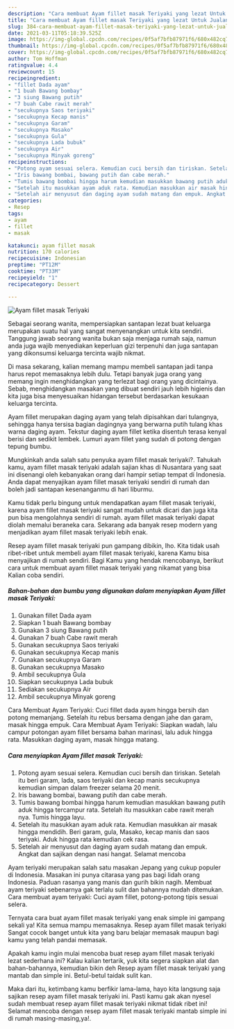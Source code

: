 ```yaml
---
description: "Cara membuat Ayam fillet masak Teriyaki yang lezat Untuk Jualan"
title: "Cara membuat Ayam fillet masak Teriyaki yang lezat Untuk Jualan"
slug: 384-cara-membuat-ayam-fillet-masak-teriyaki-yang-lezat-untuk-jualan
date: 2021-03-11T05:18:39.525Z
image: https://img-global.cpcdn.com/recipes/0f5af7bfb87971f6/680x482cq70/ayam-fillet-masak-teriyaki-foto-resep-utama.jpg
thumbnail: https://img-global.cpcdn.com/recipes/0f5af7bfb87971f6/680x482cq70/ayam-fillet-masak-teriyaki-foto-resep-utama.jpg
cover: https://img-global.cpcdn.com/recipes/0f5af7bfb87971f6/680x482cq70/ayam-fillet-masak-teriyaki-foto-resep-utama.jpg
author: Tom Hoffman
ratingvalue: 4.4
reviewcount: 15
recipeingredient:
- "fillet Dada ayam"
- "1 buah Bawang bombay"
- "3 siung Bawang putih"
- "7 buah Cabe rawit merah"
- "secukupnya Saos teriyaki"
- "secukupnya Kecap manis"
- "secukupnya Garam"
- "secukupnya Masako"
- "secukupnya Gula"
- "secukupnya Lada bubuk"
- "secukupnya Air"
- "secukupnya Minyak goreng"
recipeinstructions:
- "Potong ayam sesuai selera. Kemudian cuci bersih dan tiriskan. Setelah itu beri garam, lada, saos teriyaki dan kecap manis secukupnya kemudian simpan dalam freezer selama 20 menit."
- "Iris bawang bombai, bawang putih dan cabe merah."
- "Tumis bawang bombai hingga harum kemudian masukkan bawang putih aduk hingga tercampur rata. Setelah itu masukkan cabe rawit merah nya. Tumis hingga layu."
- "Setelah itu masukkan ayam aduk rata. Kemudian masukkan air masak hingga mendidih. Beri garam, gula, Masako, kecap manis dan saos teriyaki. Aduk hingga rata kemudian cek rasa."
- "Setelah air menyusut dan daging ayam sudah matang dan empuk. Angkat dan sajikan dengan nasi hangat. Selamat mencoba"
categories:
- Resep
tags:
- ayam
- fillet
- masak

katakunci: ayam fillet masak 
nutrition: 170 calories
recipecuisine: Indonesian
preptime: "PT12M"
cooktime: "PT33M"
recipeyield: "1"
recipecategory: Dessert

---
```



![Ayam fillet masak Teriyaki](https://img-global.cpcdn.com/recipes/0f5af7bfb87971f6/680x482cq70/ayam-fillet-masak-teriyaki-foto-resep-utama.jpg)

Sebagai seorang wanita, mempersiapkan santapan lezat buat keluarga merupakan suatu hal yang sangat menyenangkan untuk kita sendiri. Tanggung jawab seorang  wanita bukan saja menjaga rumah saja, namun anda juga wajib menyediakan keperluan gizi terpenuhi dan juga santapan yang dikonsumsi keluarga tercinta wajib nikmat.

Di masa  sekarang, kalian memang mampu membeli santapan jadi tanpa harus repot memasaknya lebih dulu. Tetapi banyak juga orang yang memang ingin menghidangkan yang terlezat bagi orang yang dicintainya. Sebab, menghidangkan masakan yang dibuat sendiri jauh lebih higienis dan kita juga bisa menyesuaikan hidangan tersebut berdasarkan kesukaan keluarga tercinta. 

Ayam fillet merupakan daging ayam yang telah dipisahkan dari tulangnya, sehingga hanya tersisa bagian dagingnya yang berwarna putih tulang khas warna daging ayam. Tekstur daging ayam fillet ketika disentuh terasa kenyal berisi dan sedikit lembek. Lumuri ayam fillet yang sudah di potong dengan tepung bumbu.

Mungkinkah anda salah satu penyuka ayam fillet masak teriyaki?. Tahukah kamu, ayam fillet masak teriyaki adalah sajian khas di Nusantara yang saat ini disenangi oleh kebanyakan orang dari hampir setiap tempat di Indonesia. Anda dapat menyajikan ayam fillet masak teriyaki sendiri di rumah dan boleh jadi santapan kesenanganmu di hari liburmu.

Kamu tidak perlu bingung untuk mendapatkan ayam fillet masak teriyaki, karena ayam fillet masak teriyaki sangat mudah untuk dicari dan juga kita pun bisa mengolahnya sendiri di rumah. ayam fillet masak teriyaki dapat diolah memalui beraneka cara. Sekarang ada banyak resep modern yang menjadikan ayam fillet masak teriyaki lebih enak.

Resep ayam fillet masak teriyaki pun gampang dibikin, lho. Kita tidak usah ribet-ribet untuk membeli ayam fillet masak teriyaki, karena Kamu bisa menyajikan di rumah sendiri. Bagi Kamu yang hendak mencobanya, berikut cara untuk membuat ayam fillet masak teriyaki yang nikamat yang bisa Kalian coba sendiri.

<!--inarticleads1-->

##### Bahan-bahan dan bumbu yang digunakan dalam menyiapkan Ayam fillet masak Teriyaki:

1. Gunakan fillet Dada ayam
1. Siapkan 1 buah Bawang bombay
1. Gunakan 3 siung Bawang putih
1. Gunakan 7 buah Cabe rawit merah
1. Gunakan secukupnya Saos teriyaki
1. Gunakan secukupnya Kecap manis
1. Gunakan secukupnya Garam
1. Gunakan secukupnya Masako
1. Ambil secukupnya Gula
1. Siapkan secukupnya Lada bubuk
1. Sediakan secukupnya Air
1. Ambil secukupnya Minyak goreng


Cara Membuat Ayam Teriyaki: Cuci fillet dada ayam hingga bersih dan potong memanjang. Setelah itu rebus bersama dengan jahe dan garam, masak hingga empuk. Cara Membuat Ayam Teriyaki: Siapkan wadah, lalu campur potongan ayam fillet bersama bahan marinasi, lalu aduk hingga rata. Masukkan daging ayam, masak hingga matang. 

<!--inarticleads2-->

##### Cara menyiapkan Ayam fillet masak Teriyaki:

1. Potong ayam sesuai selera. Kemudian cuci bersih dan tiriskan. Setelah itu beri garam, lada, saos teriyaki dan kecap manis secukupnya kemudian simpan dalam freezer selama 20 menit.
1. Iris bawang bombai, bawang putih dan cabe merah.
1. Tumis bawang bombai hingga harum kemudian masukkan bawang putih aduk hingga tercampur rata. Setelah itu masukkan cabe rawit merah nya. Tumis hingga layu.
1. Setelah itu masukkan ayam aduk rata. Kemudian masukkan air masak hingga mendidih. Beri garam, gula, Masako, kecap manis dan saos teriyaki. Aduk hingga rata kemudian cek rasa.
1. Setelah air menyusut dan daging ayam sudah matang dan empuk. Angkat dan sajikan dengan nasi hangat. Selamat mencoba


Ayam teriyaki merupakan salah satu masakan Jepang yang cukup populer di Indonesia. Masakan ini punya citarasa yang pas bagi lidah orang Indonesia. Paduan rasanya yang manis dan gurih bikin nagih. Membuat ayam teriyaki sebenarnya gak terlalu sulit dan bahannya mudah ditemukan. Cara membuat ayam teriyaki: Cuci ayam fillet, potong-potong tipis sesuai selera. 

Ternyata cara buat ayam fillet masak teriyaki yang enak simple ini gampang sekali ya! Kita semua mampu memasaknya. Resep ayam fillet masak teriyaki Sangat cocok banget untuk kita yang baru belajar memasak maupun bagi kamu yang telah pandai memasak.

Apakah kamu ingin mulai mencoba buat resep ayam fillet masak teriyaki lezat sederhana ini? Kalau kalian tertarik, yuk kita segera siapkan alat dan bahan-bahannya, kemudian bikin deh Resep ayam fillet masak teriyaki yang mantab dan simple ini. Betul-betul taidak sulit kan. 

Maka dari itu, ketimbang kamu berfikir lama-lama, hayo kita langsung saja sajikan resep ayam fillet masak teriyaki ini. Pasti kamu gak akan nyesel sudah membuat resep ayam fillet masak teriyaki nikmat tidak ribet ini! Selamat mencoba dengan resep ayam fillet masak teriyaki mantab simple ini di rumah masing-masing,ya!.

